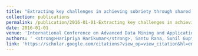 ```yaml
---
title: "Extracting key challenges in achieving sobriety through shared subspace learning"
collection: publications
permalink: /publication/2016-01-01-Extracting key challenges in achieving sobriety through shared subspace learning
date: 2016-01-01
venue: 'International Conference on Advanced Data Mining and Applications (ADMA)'
authors: ' <strong>Haripriya Harikumar</strong>, Santu Rana, Sunil Gupta, Thin Nguyen, Ramachandra Kaimal, Svetha Venkatesh, '
link: 'https://scholar.google.com/citations?view_op=view_citation&hl=en&user=50ErN80AAAAJ&citation_for_view=50ErN80AAAAJ:IjCSPb-OGe4C'
---
```

